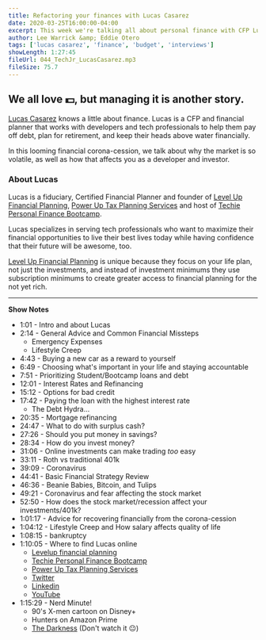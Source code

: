 ```yaml
---
title: Refactoring your finances with Lucas Casarez
date: 2020-03-25T16:00:00-04:00
excerpt: This week we're talking all about personal finance with CFP Lucas Casarez. Lots of developers know plenty about technology, but how much do you know about budgeting, investments, and paying off debt? Lucas walks us through some specific advice on how you can give your self financial peace of mind.
author: Lee Warrick &amp; Eddie Otero
tags: ['lucas casarez', 'finance', 'budget', 'interviews']
showLength: 1:27:45
fileUrl: 044_TechJr_LucasCasarez.mp3
fileSize: 75.7
---
```


## We all love 💵, but managing it is another story.

[Lucas Casarez](https://twitter.com/LukeCFPLevelUp) knows a little about finance. Lucas is a CFP and financial planner that works with developers and tech professionals to help them pay off debt, plan for retirement, and keep their heads above water financially.

In this looming financial corona-cession, we talk about why the market is so volatile, as well as how that affects you as a developer and investor.

### About Lucas

Lucas is a fiduciary, Certified Financial Planner and founder of [Level Up Financial Planning](https://levelupfinancialplanning.com), [Power Up Tax Planning Services](http://www.poweruptaxplanning.com/) and host of [Techie Personal Finance Bootcamp](https://www.levelupfinancialplanning.com/techie-personal-finance-bootcamp-podcast/).

Lucas specializes in serving tech professionals who want to maximize their financial opportunities to live their best lives today while having confidence that their future will be awesome, too.

[Level Up Financial Planning](https://levelupfinancialplanning.com) is unique because they focus on your life plan, not just the investments, and instead of investment minimums they use subscription minimums to create greater access to financial planning for the not yet rich.

---
**Show Notes**

* 1:01 - Intro and about Lucas
* 2:14 - General Advice and Common Financial Missteps
  * Emergency Expenses
  * Lifestyle Creep
* 4:43 - Buying a new car as a reward to yourself
* 6:49 - Choosing what's important in your life and staying accountable
* 7:51 - Prioritizing Student/Bootcamp loans and debt
* 12:01 - Interest Rates and Refinancing
* 15:12 - Options for bad credit
* 17:42 - Paying the loan with the highest interest rate
  * The Debt Hydra...
* 20:35 - Mortgage refinancing
* 24:47 - What to do with surplus cash?
* 27:26 - Should you put money in savings?
* 28:34 - How do you invest money?
* 31:06 - Online investments can make trading _too_ easy
* 33:11 - Roth vs traditional 401k
* 39:09 - Coronavirus
* 44:41 - Basic Financial Strategy Review
* 46:36 - Beanie Babies, Bitcoin, and Tulips
* 49:21 - Coronavirus and fear affecting the stock market
* 52:50 - How does the stock market/recession affect your investments/401k?
* 1:01:17 - Advice for recovering financially from the corona-cession
* 1:04:12 - Lifestyle Creep and How salary affects quality of life
* 1:08:15 - bankruptcy
* 1:10:05 - Where to find Lucas online
  * [Levelup financial planning](https://levelupfinancialplanning.com)
  * [Techie Personal Finance Bootcamp](https://www.levelupfinancialplanning.com/techie-personal-finance-bootcamp-podcast/)
  * [Power Up Tax Planning Services](http://www.poweruptaxplanning.com/)
  * [Twitter](https://twitter.com/LukeCFPLevelUp)
  * [Linkedin](https://www.linkedin.com/in/lucas-casarez-cfp%C2%AE-b47a6162/)
  * [YouTube](https://www.youtube.com/channel/UCOtU59OKUFSqJssbYr3X8hQ)
* 1:15:29 - Nerd Minute!
  * 90's X-men cartoon on Disney+
  * Hunters on Amazon Prime
  * [The Darkness](https://youtu.be/FDhoqY1grJY) (Don't watch it 😐)